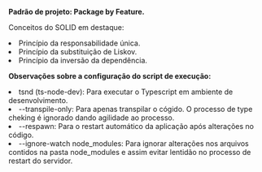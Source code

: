 **Padrão de projeto: Package by Feature.**


Conceitos do SOLID em destaque:

<li>Princípio da responsabilidade única.</li>

<li>Princípio da substituição de Liskov.</li>

<li>Princípio da inversão da dependência.</li>



**Observações sobre a configuração do script de execução:**

<li>tsnd (ts-node-dev): Para executar o Typescript em ambiente de desenvolvimento.</li>

<li>--transpile-only: Para apenas transpilar o cógido. O processo de type cheking é ignorado dando agilidade ao processo.</li>

<li>--respawn: Para o restart automático da aplicação após alterações no código.</li>

<li>--ignore-watch node_modules: Para ignorar alterações nos arquivos contidos na pasta node_modules e assim evitar lentidão no processo de restart do servidor.</li>








